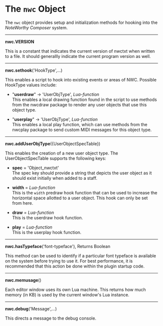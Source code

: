 # The `nwc` Object

The `nwc` object provides setup and initialization methods for hooking into the *NoteWorthy Composer* system.


---------------------------------
**nwc.VERSION**

This is a constant that indicates the current version of nwctxt when written to a file. It should generallly indicate the current program version as well.


---------------------------------
**nwc.sethook**('HookType',...)

This enables a script to hook into existing events or areas of NWC. Possible HookType values include:

 - "**userdraw**" -> 'UserObjType', *Lua-function*
   <br>This enables a local drawing function found in the script to use methods from the nwcdraw package to render any user objects that use this object type.
   
 - "**userplay**" -> 'UserObjType', *Lua-function*
   <br>This enables a local play function, which can use methods from the nwcplay package to send custom MIDI messages for this object type.


---------------------------------
**nwc.addUserObjType**({UserObjectSpecTable})
  
This enables the creation of a new user object type. The UserObjectSpecTable supports the following keys:

- **spec** = 'Object_nwctxt'
<br>The spec key should provide a string that depicts the user object as it should exist initially when added to a staff.
  
- **width** = *Lua-function*
<br>This is the `width` predraw hook function that can be used to increase the horizontal space allotted to a user object. This hook can only be set from here.
  
- **draw** = *Lua-function*
<br>This is the userdraw hook function.
  
- **play** = *Lua-function*
<br>This is the userplay hook function.


---------------------------------
**nwc.hasTypeface**('font-typeface'), Returns Boolean

This method can be used to identify if a particular font typeface is available on the system before trying to use it. For best performance, it is recommended that this action be done within the plugin startup code.


---------------------------------
**nwc.memusage**()

Each editor window uses its own Lua machine. This returns how much memory (in KB) is used by the current window's Lua instance.


---------------------------------
**nwc.debug**('Message',...)

This directs a message to the debug console.
